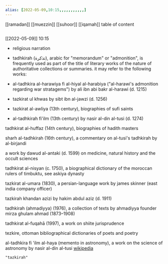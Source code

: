 ```yaml
---
alias: [2022-05-09,10:15,,,,,,,,,,,]
---
```

[[ramadan]] [[muezzin]] [[suhoor]] [[iqamah]]
table of content
```toc
```

[[2022-05-09]] 10:15
- religious narration

- tadhkirah (تذكرة),  arabic for "memorandum" or "admonition", is frequently used as part of the title of literary works of the nature of authoritative collections or summaries. it may refer to the following works:

- al-tadhkira al-harawiya fi al-hiyal al-harabiya ("al-harawi's admonition regarding war stratagems") by ali ibn abi bakr al-harawi (d. 1215)

- tazkirat ul khwas by sibt ibn al-jawzi (d. 1256)

- tazkirat al-awliya (13th century), biographies of sufi saints

- al-tadhkirah fi'ilm (13th century) by nasir al-din al-tusi (d. 1274)

tadhkirat al-huffaz (14th century), biographies  of hadith masters

sharh al-tadhkirah (16th century), a commentary on al-tusi's tadhkirah by al-birjandi

a work by dawud al-antaki (d. 1599) on medicine, natural history and the occult sciences

tadhkirat al-nisyan (c. 1750), a biographical dictionary of the moroccan rulers of timbuktu, see askiya dynasty

tazkirat al-umara (1830), a persian-language work by james skinner (east india company officer)

tazkirah khandan azizi  by hakim abdul aziz (d. 1911)

tadhkirah (ahmadiyya) (1976), a collection of texts  by ahmadiyya founder  mirza ghulam ahmad (1873–1908)

tadhkirat al-fuqahā (1997), a work on shiite jurisprudence

tezkire, ottoman bibliographical dictionaries of poets and poetry

al-tadhkira fi 'ilm al-haya (memento in astronomy), a work on the science of astronomy by nasir al-din al-tusi
[wikipedia](https://en.wikipedia.org/wiki/tadhkirah)
```query
"tazkirah"
```